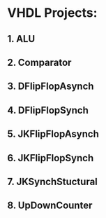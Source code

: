 # VHDL Projects:

## 1. ALU
## 2. Comparator
## 3. DFlipFlopAsynch
## 4. DFlipFlopSynch
## 5. JKFlipFlopAsynch
## 6. JKFlipFlopSynch
## 7. JKSynchStuctural
## 8. UpDownCounter
